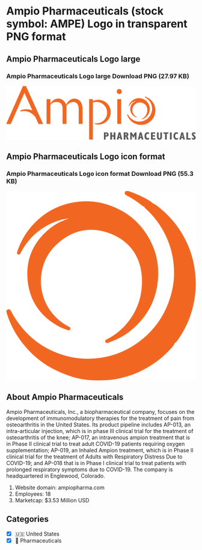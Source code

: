 # Ampio Pharmaceuticals (stock symbol: AMPE) Logo in transparent PNG format

## Ampio Pharmaceuticals Logo large

### Ampio Pharmaceuticals Logo large Download PNG (27.97 KB)

![Ampio Pharmaceuticals Logo large Download PNG (27.97 KB)](/img/orig/AMPE_BIG-13116370.png)

## Ampio Pharmaceuticals Logo icon format

### Ampio Pharmaceuticals Logo icon format Download PNG (55.3 KB)

![Ampio Pharmaceuticals Logo icon format Download PNG (55.3 KB)](/img/orig/AMPE-f254e3ae.png)

## About Ampio Pharmaceuticals

Ampio Pharmaceuticals, Inc., a biopharmaceutical company, focuses on the development of immunomodulatory therapies for the treatment of pain from osteoarthritis in the United States. Its product pipeline includes AP-013, an intra-articular injection, which is in phase III clinical trial for the treatment of osteoarthritis of the knee; AP-017, an intravenous ampion treatment that is in Phase II clinical trial to treat adult COVID-19 patients requiring oxygen supplementation; AP-019, an Inhaled Ampion treatment, which is in Phase II clinical trial for the treatment of Adults with Respiratory Distress Due to COVID-19; and AP-018 that is in Phase I clinical trial to treat patients with prolonged respiratory symptoms due to COVID-19. The company is headquartered in Englewood, Colorado.

1. Website domain: ampiopharma.com
2. Employees: 18
3. Marketcap: $3.53 Million USD


## Categories
- [x] 🇺🇸 United States
- [x] 💊 Pharmaceuticals
